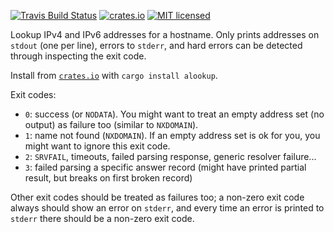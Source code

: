 [![Travis Build Status](https://travis-ci.org/stbuehler/rust-alookup.svg?branch=master)](https://travis-ci.org/stbuehler/rust-alookup)
[![crates.io](https://img.shields.io/crates/v/alookup.svg)](https://crates.io/crates/alookup)
[![MIT licensed](https://img.shields.io/badge/license-MIT-blue.svg)](./LICENSE)

Lookup IPv4 and IPv6 addresses for a hostname. Only prints addresses on
`stdout` (one per line), errors to `stderr`, and hard errors can be
detected through inspecting the exit code.

Install from [`crates.io`](https://crates.io/crates/alookup) with
`cargo install alookup`.

Exit codes:

- `0`: success (or `NODATA`).  You might want to treat an empty address
  set (no output) as failure too (similar to `NXDOMAIN`).
- `1`: name not found (`NXDOMAIN`).  If an empty address set is ok for
  you, you might want to ignore this exit code.
- `2`: `SRVFAIL`, timeouts, failed parsing response, generic resolver failure...
- `3`: failed parsing a specific answer record (might have printed
  partial result, but breaks on first broken record)

Other exit codes should be treated as failures too; a non-zero exit code
always should show an error on `stderr`, and every time an error is
printed to `stderr` there should be a non-zero exit code.

